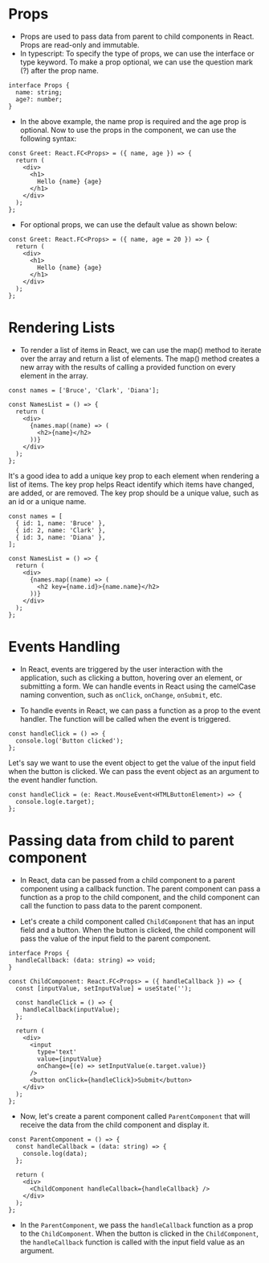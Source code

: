 # Props

- Props are used to pass data from parent to child components in React. Props are read-only and immutable.
- In typescript: To specify the type of props, we can use the interface or type keyword. To make a prop optional, we can use the question mark (?) after the prop name.

```tsx
interface Props {
  name: string;
  age?: number;
}
```

- In the above example, the name prop is required and the age prop is optional. Now to use the props in the component, we can use the following syntax:

```tsx
const Greet: React.FC<Props> = ({ name, age }) => {
  return (
    <div>
      <h1>
        Hello {name} {age}
      </h1>
    </div>
  );
};
```

- For optional props, we can use the default value as shown below:

```tsx
const Greet: React.FC<Props> = ({ name, age = 20 }) => {
  return (
    <div>
      <h1>
        Hello {name} {age}
      </h1>
    </div>
  );
};
```

# Rendering Lists

- To render a list of items in React, we can use the map() method to iterate over the array and return a list of elements. The map() method creates a new array with the results of calling a provided function on every element in the array.

```tsx
const names = ['Bruce', 'Clark', 'Diana'];

const NamesList = () => {
  return (
    <div>
      {names.map((name) => (
        <h2>{name}</h2>
      ))}
    </div>
  );
};
```

It's a good idea to add a unique key prop to each element when rendering a list of items. The key prop helps React identify which items have changed, are added, or are removed. The key prop should be a unique value, such as an id or a unique name.

```tsx
const names = [
  { id: 1, name: 'Bruce' },
  { id: 2, name: 'Clark' },
  { id: 3, name: 'Diana' },
];

const NamesList = () => {
  return (
    <div>
      {names.map((name) => (
        <h2 key={name.id}>{name.name}</h2>
      ))}
    </div>
  );
};
```

# Events Handling

- In React, events are triggered by the user interaction with the application, such as clicking a button, hovering over an element, or submitting a form. We can handle events in React using the camelCase naming convention, such as `onClick`, `onChange`, `onSubmit`, etc.

- To handle events in React, we can pass a function as a prop to the event handler. The function will be called when the event is triggered.

```tsx
const handleClick = () => {
  console.log('Button clicked');
};
```

Let's say we want to use the event object to get the value of the input field when the button is clicked. We can pass the event object as an argument to the event handler function.

```tsx
const handleClick = (e: React.MouseEvent<HTMLButtonElement>) => {
  console.log(e.target);
};
```

# Passing data from child to parent component

- In React, data can be passed from a child component to a parent component using a callback function. The parent component can pass a function as a prop to the child component, and the child component can call the function to pass data to the parent component.

- Let's create a child component called `ChildComponent` that has an input field and a button. When the button is clicked, the child component will pass the value of the input field to the parent component.

```tsx
interface Props {
  handleCallback: (data: string) => void;
}

const ChildComponent: React.FC<Props> = ({ handleCallback }) => {
  const [inputValue, setInputValue] = useState('');

  const handleClick = () => {
    handleCallback(inputValue);
  };

  return (
    <div>
      <input
        type='text'
        value={inputValue}
        onChange={(e) => setInputValue(e.target.value)}
      />
      <button onClick={handleClick}>Submit</button>
    </div>
  );
};
```

- Now, let's create a parent component called `ParentComponent` that will receive the data from the child component and display it.

```tsx
const ParentComponent = () => {
  const handleCallback = (data: string) => {
    console.log(data);
  };

  return (
    <div>
      <ChildComponent handleCallback={handleCallback} />
    </div>
  );
};
```

- In the `ParentComponent`, we pass the `handleCallback` function as a prop to the `ChildComponent`. When the button is clicked in the `ChildComponent`, the `handleCallback` function is called with the input field value as an argument.
